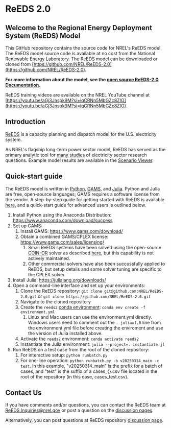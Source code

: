 # ReEDS 2.0

## Welcome to the Regional Energy Deployment System (ReEDS) Model

This GitHub repository contains the source code for NREL's ReEDS model.
The ReEDS model source code is available at no cost from the National Renewable Energy Laboratory.
The ReEDS model can be downloaded or cloned from [https://github.com/NREL/ReEDS-2.0](https://github.com/NREL/ReEDS-2.0).

**For more information about the model, see the [open source ReEDS-2.0 Documentation](https://nrel.github.io/ReEDS-2.0).**

ReEDS training videos are available on the NREL YouTube channel at [https://youtu.be/aGj3Jnspk9M?si=iqCRNn5MbGZc8ZIO](https://youtu.be/aGj3Jnspk9M?si=iqCRNn5MbGZc8ZIO).




<a name="Introduction"></a>

## Introduction

[ReEDS](https://www.nrel.gov/analysis/reeds/) is a capacity planning and dispatch model for the U.S. electricity system.

As NREL's flagship long-term power sector model, ReEDS has served as the primary analytic tool for [many studies](https://www.nrel.gov/analysis/reeds/publications.html) of electricity sector research questions.
Example model results are available in the [Scenario Viewer](https://scenarioviewer.nrel.gov/).




<a name="Software"></a>

## Quick-start guide

The ReEDS model is written in [Python](https://www.python.org/), [GAMS](https://www.gams.com/), and [Julia](https://julialang.org/).
Python and Julia are free, open-source languages;
GAMS requires a software license from the vendor.
A step-by-step guide for getting started with ReEDS is available [here](https://pages.github.nrel.gov/ReEDS/ReEDS-2.0/setup.html), and a quick-start guide for advanced users is outlined below.

1. Install Python using the Anaconda Distribution: <https://www.anaconda.com/download/success>
2. Set up GAMS:
    1. Install GAMS: <https://www.gams.com/download/>
    2. Obtain a combined GAMS/CPLEX license: <https://www.gams.com/sales/licensing/>
        1. Small ReEDS systems have been solved using the open-source [COIN-OR](https://www.coin-or.org/) solver as described [here](https://www.nrel.gov/docs/fy21osti/77907.pdf), but this capability is not actively maintained.
        2. Other commercial solvers have also been succussfully applied to ReEDS, but setup details and some solver tuning are specific to the CPLEX solver.
3. Install Julia: <https://julialang.org/downloads/>
4. Open a command-line interface and set up your environments:
    1. Clone the ReEDS repository: `git clone git@github.com:NREL/ReEDS-2.0.git` or `git clone https://github.com/NREL/ReEDS-2.0.git`
    2. Navigate to the cloned repository
    3. Create the `reeds2` [conda environment](https://docs.conda.io/projects/conda/en/stable/user-guide/tasks/manage-environments.html): `conda env create -f environment.yml`
        1. Linux and Mac users can use the environment.yml directly. Windows users need to comment out the `- julia=1.8` line from the environment.yml file before creating the enviroment and use the version of Julia installed above.
    4. Activate the `reeds2` environment: `conda activate reeds2`
    5. Instantiate the Julia environment: `julia --project=. instantiate.jl`
5. Run ReEDS on a test case from the root of the cloned repository:
    1. For interactive setup: `python runbatch.py`
    2. For one-line operation: `python runbatch.py -b v20250314_main -c test`. In this example, "v20250314_main" is the prefix for a batch of cases, and "test" is the suffix of a cases_{}.csv file located in the root of the repository (in this case, cases_test.csv).




<a name="Contact"></a>

## Contact Us

If you have comments and/or questions, you can contact the ReEDS team at [ReEDS.Inquiries@nrel.gov](mailto:ReEDS.Inquiries@nrel.gov) or post a question on the [discussion pages](https://github.com/NREL/ReEDS-2.0/discussions).

Alternatively, you can post questions at ReEDS repository [discussion page](https://github.com/NREL/ReEDS-2.0/discussions).
